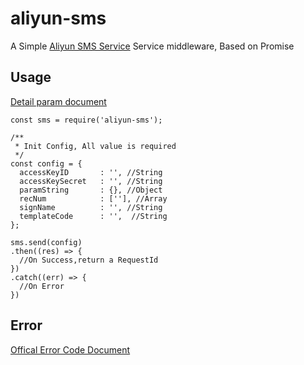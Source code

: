 # aliyun-sms
A Simple [Aliyun SMS Service](https://help.aliyun.com/product/44282.html) Service middleware, Based on Promise

## Usage
[Detail param document](https://help.aliyun.com/document_detail/44362.html?spm=5176.doc44364.6.567.e46Go5)
```
const sms = require('aliyun-sms');

/**
 * Init Config, All value is required
 */
const config = {
  accessKeyID       : '', //String
  accessKeySecret   : '', //String
  paramString       : {}, //Object
  recNum            : [''], //Array
  signName          : '', //String
  templateCode      : '',  //String
};

sms.send(config)
.then((res) => {
  //On Success,return a RequestId
})
.catch((err) => {
  //On Error
})
```

## Error
 
[Offical Error Code Document](https://help.aliyun.com/document_detail/44365.html?spm=5176.doc44362.6.568.J2vaKq)